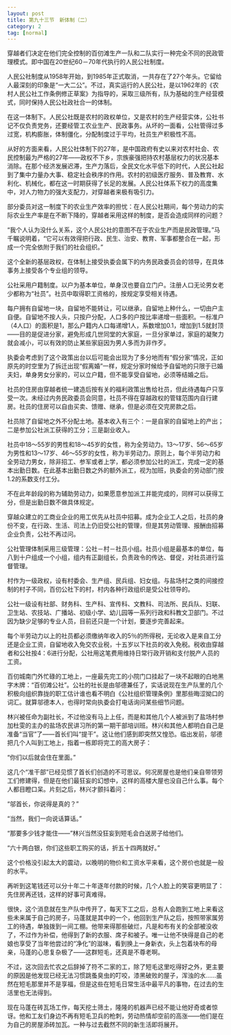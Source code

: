 ```yaml
---
layout: post
title: 第九十三节　新体制（二）
category: 2
tag: [normal]
---
```


穿越者们决定在他们完全控制的百仞滩生产一队和二队实行一种完全不同的民政管理模式。即中国在20世纪60－70年代执行的人民公社制度。

人民公社制度从1958年开始，到1985年正式取消，一共存在了27个年头。它留给人最深刻的印象是“一大二公”。不过，真实运行的人民公社，是以1962年的《农村人民公社工作条例修正草案》为指导的，采取三级所有，队为基础的生产经营模式，同时保持人民公社政社合一的体制。

在这一体制下。人民公社既是农村的政权单位，又是农村的生产经营实体，公社书记不仅负责党务，还要经管工农业生产、民政事务。从坏的一面看，公社管得过多过宽，机构膨胀，体制僵化，分配制度过于平均，社员生产积极性不高。

从好的方面来看，人民公社体制下的27年，是中国政府有史以来对农村社会、农民控制最为严格的27年――政权不下乡，宗族豪强把持农村基层权力的状况基本消除。在那个经济发展迟滞，生产力落后，全民文化水平低下的时代，人民公社起到了集中力量办大事、稳定社会秩序的作用。农村的初级医疗服务、普及教育、水利化、机械化，都在这一时期获得了长足的发展。人民公社体系下权力的高度集中，对人力物力的强大支配力，对穿越者来极有吸引力。

部分委员对这一制度下的农业生产效率的担忧：在人民公社期间，每个劳动力的实际农业生产率是在不断下降的，穿越者采用这样的制度，是否会造成同样的问题？

“我个人认为没什么关系，这个人民公社的意图不在于农业生产而是民政管理。”马千瞩说明着，“它可以有效得把行政、民生、治安、教育、军事都整合在一起，形成一个完全依附于我们的社会组织。”

这个全新的基层政权，在体制上接受执委会属下的内务民政委员会的领导，在具体事务上接受各个专业组的领导。

公社采用户籍制度。以户为基本单位，单身汉也要自立门户。注册人口无论男女老少都称为“社员”。社员中取得职工资格的，按规定享受相关待遇。

每户拥有自留地一块，自留地不能转让，可以继承，自留地上种什么，一切由户主自便。自留地不按人头，只按户分配，人口多的户按比率递增一些面积。一标准户（4人口）的面积是1，那么户籍内人口每递增1人，系数增加0.1，增加到1.5就封顶――目的是促进分家，避免形成几世同堂的大家庭，一旦分家单过，家庭的凝聚力就会减小，可以有效的防止某些家庭因为男人多而为非作歹。

执委会考虑到了这个政策出台以后可能会出现为了多分地而有“假分家”情况，正如原先的时空里为了拆迁出现“假离婚”一样，规定分家时候给予自留地的只限于已婚夫妇，单身男女分家的，可以立户籍，但不能享受自留地，必须等结婚之后。

社员的住房由穿越者统一建造后按有关的福利政策出售给社员，但此待遇每户只享受一次。未经过内务民政委员会同意，社员不得在穿越政权的管辖范围内自行建房。社员的住房可以自由买卖、馈赠、继承，但是必须在交完房款之后。

社员除了自留地之外不分配土地。基本收入有三个：一是自家的自留地上的产出；二是参加公社派工获得的工分；三是副业收入。

社员中18～55岁的男性和18～45岁的女性，称为全劳动力。13～17岁、56～65岁为男性和13～17岁、46～55岁的女性，称为半劳动力。原则上，每个半劳动力和全劳动力男女，除非招工、参军或者上学，都必须参加公社的派工，完成一定的基本出勤日数。在此基本出勤日数之外的额外派工，视为加班，执委会的劳动部门按1.2的系数支付工分。

不在此年龄段的称为辅助劳动力，如果愿意参加派工并能完成的，同样可以获得工分，但是出勤日数不做具体规定。

穿越众建立的工商业企业的用工优先从社员中招募。成为企业工人之后，社员的身份不变，在行政、生活、司法上仍旧受公社的管理，但是其劳动管理、报酬由招募企业负责，公社不再过问。

公社管理体制采用三级管理：公社－村－社员小组。社员小组是最基本的单位，每八到十户组成一个小组，组内有正副组长，负责政令的传达、督促，对社员进行监督管理。

村作为一级政权，设有村委会、生产组、民兵组、妇女组。与盐场村之类的间接控制的村子不同，百仞公社下的村，村内各种行政组织是受公社领导的。

公社一级设有社部、财务科、生产科、宣传科、文教科、司法所、民兵队、妇联、卫生站、农技站、广播站、初级小学、幼儿园等一系列行政和科教文卫部门。不过因为缺少足够的专业人员，目前还只是一个计划，要逐步完善起来。

每个半劳动力以上的社员都必须缴纳年收入的5％的所得税，无论收入是来自工分还是企业工资，自留地收入免交农业税，十五岁以下社员的收入免税。税收由穿越者和公社按4：6进行分配，公社用这笔费用维持日常行政开销和支付脱产人员的工资。

百仞城南门外忙碌的工地上，一座最先完工的小院门口挂起了一块不起眼的白地黑字木牌：“百仞滩公社”。公社的社长是由邬德兼任了，实话说现在生产队里的几个积极向组织靠拢的职工估计谁也看不明白《公社组织管理条例》里那些晦涩拗口的词汇。就算邬德本人，也得时常向执委会打电话询问某些细节问题。

林兴被任命为副社长，不过他没有马上上任，而是和其他几个人被派到了盐场村参加杜雯的主办的盐场农民讲习所的第一期干部培训班。林兴和其他人都明白自己是准备“当官”了――首长们叫“提干”。这让他们感到即突然又惶恐。临出发前，邬德把几个人叫到工地上，指着一栋即将完工的高大房子：

“你们以后就会住在里面。”

这几个“准干部”已经见惯了首长们创造的不可思议。何况房屋也是他们亲自带领劳工们修建得，但是在他们最狂妄的幻想中，这样的高楼大屋也没自己什么事。每个人都目瞪口呆。片刻之后，林兴才颤抖着问：

“邬首长，你说得是真的？”

“当然，我们一向说话算话。”

“那要多少钱才能住――”林兴当然没狂妄到短毛会白送房子给他们。

“六十两白银，你们这些职工购买的话，折五十四两就好。”

这个价格没引起太大的震动，以晚明的物价和工资水平来看，这个房价也就是一般的水平。

再听到这笔钱还可以分十年二十年逐年付款的时候，几个人脸上的笑容更明显了：先住房再还钱，这样的好事可真难得。

很快，这个消息就在生产队中传开了，每天下工之后，总有人会跑到工地上来看这些未来属于自己的房子，马蓬就是其中的一个，他回到生产队之后，按照带家属劳工的待遇，单独拨到一间工棚。他带来得那些破烂，凡是和布有关的全部被没收了，不过作为补偿，他得到了新的衣服、席子和被子。唯一让他不快得是自己的老娘也享受了当年他尝过的“净化”的滋味，看到换上一身新衣，头上包着块布的母亲，马蓬的心思复杂极了――这群短毛，还真是不尊老啊。

不过，这次回去忙农之后辞掉了符不二家的工，除了短毛这里吃得好之外，更主要的原因是他发现已经无法习惯跳蚤臭虫的叮咬，漆黑破败的屋子，浑浊的水……虽然在短毛那里并不是享福，但是这些在短毛日常生活中最平凡的事物，在过去的生活里也无法得到。

现在马蓬在砖瓦场工作，每天挖土筛土，隆隆的机器声已经不能让他好奇或者惊讶。他和工友们身边不再有短毛卫兵的枪刺，劳动热情却空前的高涨――他们是在为自己的房屋添砖加瓦。一种与过去截然不同的新生活即将展开。
